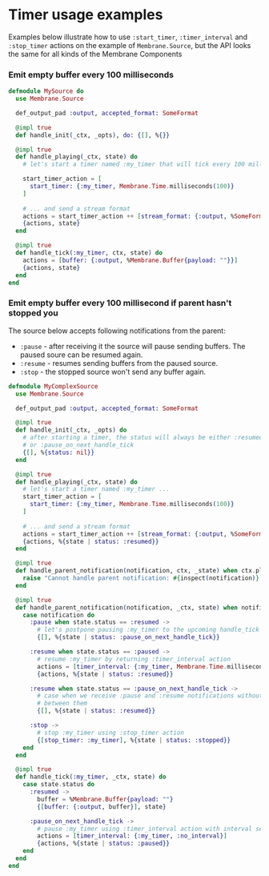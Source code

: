 # Timer usage examples
Examples below illustrate how to use `:start_timer`, `:timer_interval` and `:stop_timer` actions on the example of `Membrane.Source`, but the API looks the same for all kinds of the Membrane Components

### Emit empty buffer every 100 milliseconds
```elixir
defmodule MySource do
  use Membrane.Source

  def_output_pad :output, accepted_format: SomeFormat

  @impl true
  def handle_init(_ctx, _opts), do: {[], %{}}

  @impl true
  def handle_playing(_ctx, state) do
    # let's start a timer named :my_timer that will tick every 100 milliseconds ...

    start_timer_action = [
      start_timer: {:my_timer, Membrane.Time.milliseconds(100)}
    ]
    
    # ... and send a stream format
    actions = start_timer_action ++ [stream_format: {:output, %SomeFormat{}}]
    {actions, state}
  end

  @impl true
  def handle_tick(:my_timer, ctx, state) do
    actions = [buffer: {:output, %Membrane.Buffer{payload: ""}}]
    {actions, state}
  end
end
```

### Emit empty buffer every 100 millisecond if parent hasn't stopped you
The source below accepts following notifications from the parent: 
 - `:pause` - after receiving it the source will pause sending buffers. The paused soure can be resumed again.
 - `:resume` - resumes sending buffers from the paused source.
 - `:stop` - the stopped source won't send any buffer again.

```elixir
defmodule MyComplexSource
  use Membrane.Source

  def_output_pad :output, accepted_format: SomeFormat

  @impl true
  def handle_init(_ctx, _opts) do 
    # after starting a timer, the status will always be either :resumed, :paused 
    # or :pause_on_next_handle_tick
    {[], %{status: nil}}
  end

  @impl true 
  def handle_playing(_ctx, state) do
    # let's start a timer named :my_timer ...
    start_timer_action = [
      start_timer: {:my_timer, Membrane.Time.milliseconds(100)}
    ]
    
    # ... and send a stream format
    actions = start_timer_action ++ [stream_format: {:output, %SomeFormat{}}]
    {actions, %{state | status: :resumed}}
  end

  @impl true
  def handle_parent_notification(notification, ctx, _state) when ctx.playback == :stopped do
    raise "Cannot handle parent notification: #{inspect(notification)} before handle_playing"
  end

  @impl true
  def handle_parent_notification(notification, _ctx, state) when notification in [:pause, :resume, :stop] do
    case notification do
      :pause when state.status == :resumed -> 
        # let's postpone pausing :my_timer to the upcoming handle_tick
        {[], %{state | status: :pause_on_next_handle_tick}}

      :resume when state.status == :paused -> 
        # resume :my_timer by returning :timer_interval action
        actions = [timer_interval: {:my_timer, Membrane.Time.milliseconds(100)}]
        {actions, %{state | status: :resumed}}

      :resume when state.status == :pause_on_next_handle_tick -> 
        # case when we receive :pause and :resume notifications without a tick 
        # between them
        {[], %{state | status: :resumed}}

      :stop -> 
        # stop :my_timer using :stop_timer action
        {[stop_timer: :my_timer], %{state | status: :stopped}}
    end
  end

  @impl true
  def handle_tick(:my_timer, _ctx, state) do
    case state.status do
      :resumed -> 
        buffer = %Membrane.Buffer{payload: ""}
        {[buffer: {:output, buffer}], state}

      :pause_on_next_handle_tick -> 
        # pause :my_timer using :timer_interval action with interval set to :no_interval
        actions = [timer_interval: {:my_timer, :no_interval}]
        {actions, %{state | status: :paused}}
    end
  end
end
```
